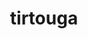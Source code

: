 ---
id: 564
title: tirtouga
types: [water,rock]
image: https://raw.githubusercontent.com/PokeAPI/sprites/master/sprites/pokemon/564.png
---